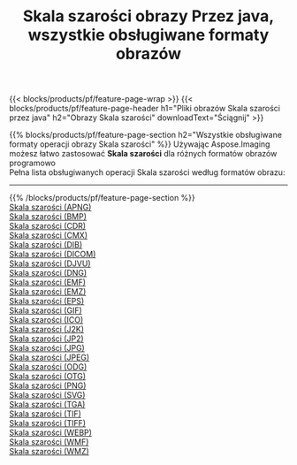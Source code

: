 ﻿---
title: Skala szarości obrazy Przez java, wszystkie obsługiwane formaty obrazów 
weight: 3920
url: /pl/java/grayscale 
lang: pl
langdirlevel: 2
locales: zh-hans,ja,it,ru,de,es,fr,nl,id,lt,pl,pt,vi,tr,ko,zh-hant,ar,hi,th,sv,cs,uk,he
description: Używając Aspose.Imaging możesz łatwo Skala szarości obrazy Via java
---

{{< blocks/products/pf/feature-page-wrap >}}
{{< blocks/products/pf/feature-page-header h1="Pliki obrazów Skala szarości przez java" h2="Obrazy Skala szarości" downloadText="Ściągnij" >}}


{{% blocks/products/pf/feature-page-section  h2="Wszystkie obsługiwane formaty operacji obrazy Skala szarości" %}}
Używając Aspose.Imaging możesz łatwo zastosować **Skala szarości** dla różnych formatów obrazów programowo
<br/>
Pełna lista obsługiwanych operacji Skala szarości według formatów obrazu:
<hr/>
{{% /blocks/products/pf/feature-page-section %}}
<div class="container-fluid productfamilypage bg-gray">
    <div class="convertypes bg-gray agp-content section">
        <div class="container">
		<div class="row other-converters">
		    <div class='col-md-2 other-converter remove-lp remove-rp'><a href="/imaging/pl/java/grayscale/apng" >Skala szarości (APNG)</a></div><div class='col-md-2 other-converter remove-lp remove-rp'><a href="/imaging/pl/java/grayscale/bmp" >Skala szarości (BMP)</a></div><div class='col-md-2 other-converter remove-lp remove-rp'><a href="/imaging/pl/java/grayscale/cdr" >Skala szarości (CDR)</a></div><div class='col-md-2 other-converter remove-lp remove-rp'><a href="/imaging/pl/java/grayscale/cmx" >Skala szarości (CMX)</a></div><div class='col-md-2 other-converter remove-lp remove-rp'><a href="/imaging/pl/java/grayscale/dib" >Skala szarości (DIB)</a></div><div class='col-md-2 other-converter remove-lp remove-rp'><a href="/imaging/pl/java/grayscale/dicom" >Skala szarości (DICOM)</a></div><div class='col-md-2 other-converter remove-lp remove-rp'><a href="/imaging/pl/java/grayscale/djvu" >Skala szarości (DJVU)</a></div><div class='col-md-2 other-converter remove-lp remove-rp'><a href="/imaging/pl/java/grayscale/dng" >Skala szarości (DNG)</a></div><div class='col-md-2 other-converter remove-lp remove-rp'><a href="/imaging/pl/java/grayscale/emf" >Skala szarości (EMF)</a></div><div class='col-md-2 other-converter remove-lp remove-rp'><a href="/imaging/pl/java/grayscale/emz" >Skala szarości (EMZ)</a></div><div class='col-md-2 other-converter remove-lp remove-rp'><a href="/imaging/pl/java/grayscale/eps" >Skala szarości (EPS)</a></div><div class='col-md-2 other-converter remove-lp remove-rp'><a href="/imaging/pl/java/grayscale/gif" >Skala szarości (GIF)</a></div><div class='col-md-2 other-converter remove-lp remove-rp'><a href="/imaging/pl/java/grayscale/ico" >Skala szarości (ICO)</a></div><div class='col-md-2 other-converter remove-lp remove-rp'><a href="/imaging/pl/java/grayscale/j2k" >Skala szarości (J2K)</a></div><div class='col-md-2 other-converter remove-lp remove-rp'><a href="/imaging/pl/java/grayscale/jp2" >Skala szarości (JP2)</a></div><div class='col-md-2 other-converter remove-lp remove-rp'><a href="/imaging/pl/java/grayscale/jpg" >Skala szarości (JPG)</a></div><div class='col-md-2 other-converter remove-lp remove-rp'><a href="/imaging/pl/java/grayscale/jpeg" >Skala szarości (JPEG)</a></div><div class='col-md-2 other-converter remove-lp remove-rp'><a href="/imaging/pl/java/grayscale/odg" >Skala szarości (ODG)</a></div><div class='col-md-2 other-converter remove-lp remove-rp'><a href="/imaging/pl/java/grayscale/otg" >Skala szarości (OTG)</a></div><div class='col-md-2 other-converter remove-lp remove-rp'><a href="/imaging/pl/java/grayscale/png" >Skala szarości (PNG)</a></div><div class='col-md-2 other-converter remove-lp remove-rp'><a href="/imaging/pl/java/grayscale/svg" >Skala szarości (SVG)</a></div><div class='col-md-2 other-converter remove-lp remove-rp'><a href="/imaging/pl/java/grayscale/tga" >Skala szarości (TGA)</a></div><div class='col-md-2 other-converter remove-lp remove-rp'><a href="/imaging/pl/java/grayscale/tif" >Skala szarości (TIF)</a></div><div class='col-md-2 other-converter remove-lp remove-rp'><a href="/imaging/pl/java/grayscale/tiff" >Skala szarości (TIFF)</a></div><div class='col-md-2 other-converter remove-lp remove-rp'><a href="/imaging/pl/java/grayscale/webp" >Skala szarości (WEBP)</a></div><div class='col-md-2 other-converter remove-lp remove-rp'><a href="/imaging/pl/java/grayscale/wmf" >Skala szarości (WMF)</a></div><div class='col-md-2 other-converter remove-lp remove-rp'><a href="/imaging/pl/java/grayscale/wmz" >Skala szarości (WMZ)</a></div>
                </div>
        </div>
    </div>
</div>
<br/>
